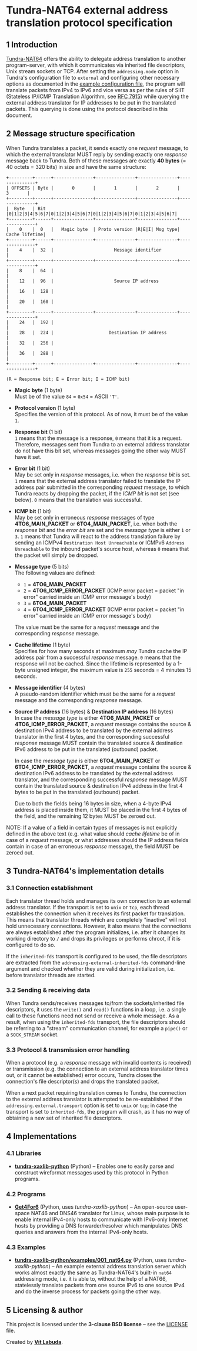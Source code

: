 # Tundra-NAT64 external address translation protocol specification 





## 1 Introduction
[Tundra-NAT64](https://github.com/vitlabuda/tundra-nat64) offers the ability to delegate address translation to
another program–server, with which it communicates via inherited file descriptors, Unix stream sockets or TCP.
After setting the `addressing.mode` option in Tundra's configuration file to `external` and configuring other necessary
options as documented in the [example configuration file](../tundra-nat64.example.conf), the program will translate
packets from IPv4 to IPv6 and vice versa as per the rules of SIIT (Stateless IP/ICMP Translation Algorithm, see 
[RFC 7915](https://datatracker.ietf.org/doc/html/rfc7915)) while querying the external address translator for IP 
addresses to be put in the translated packets. This querying is done using the protocol described in this document.





## 2 Message structure specification
When Tundra translates a packet, it sends exactly one _request_ message, to which the external translator MUST reply
by sending exactly one _response_ message back to Tundra. Both of these messages are exactly **40 bytes** (= 40 octets 
= 320 bits) in size and have the same structure:

```text
+---------+------+---------------+---------------+---------------+---------------+
| OFFSETS | Byte |       0       |       1       |       2       |       3       |
+---------+------+---------------+---------------+---------------+---------------+
|  Byte   | Bit  |0|1|2|3|4|5|6|7|0|1|2|3|4|5|6|7|0|1|2|3|4|5|6|7|0|1|2|3|4|5|6|7|
+---------+------+---------------+---------------+---------------+---------------+
|    0    |  0   |   Magic byte  | Proto version |R|E|I| Msg type| Cache lifetime|
+---------+------+---------------+---------------+---------------+---------------+
|    4    |  32  |                       Message identifier                      |
+---------+------+---------------+---------------+---------------+---------------+
|    8    |  64  |                                                               |
|    12   |  96  |                       Source IP address                       |
|    16   |  128 |                                                               |
|    20   |  160 |                                                               |
+---------+------+---------------+---------------+---------------+---------------+
|    24   |  192 |                                                               |
|    28   |  224 |                     Destination IP address                    |
|    32   |  256 |                                                               |
|    36   |  288 |                                                               |
+---------+------+---------------+---------------+---------------+---------------+

(R = Response bit; E = Error bit; I = ICMP bit)
```


- **Magic byte** (1 byte)  
  Must be of the value `84` = `0x54` = ASCII `'T'`.


- **Protocol version** (1 byte)  
  Specifies the version of this protocol. As of now, it must be of the value `1`.


- **Response bit** (1 bit)  
  `1` means that the message is a response, `0` means that it is a request. Therefore, messages sent from Tundra to
  an external address translator do not have this bit set, whereas messages going the other way MUST have it set.


- **Error bit** (1 bit)  
  May be set only in _response_ messages, i.e. when the _response bit_ is set. `1` means that the external address
  translator failed to translate the IP address pair submitted in the corresponding _request_ message, to which 
  Tundra reacts by dropping the packet, if the _ICMP bit_ is not set (see below). `0` means that the translation
  was successful.


- **ICMP bit** (1 bit)  
  May be set only in erroneous _response_ messages of type **4TO6_MAIN_PACKET** or **6TO4_MAIN_PACKET**, i.e. when both 
  the _response bit_ and the _error bit_ are set and the _message type_ is either `1` or `3`.
  `1` means that Tundra will react to the address translation failure by sending an ICMPv4 `Destination Host
  Unreachable` or ICMPv6 `Address Unreachable` to the inbound packet's source host, whereas `0` means that the packet
  will simply be dropped.


- **Message type** (5 bits)  
  The following values are defined:
  - `1` = **4TO6_MAIN_PACKET**
  - `2` = **4TO6_ICMP_ERROR_PACKET** (ICMP error packet = packet "in error" carried inside an ICMP error message's body)
  - `3` = **6TO4_MAIN_PACKET**
  - `4` = **6TO4_ICMP_ERROR_PACKET** (ICMP error packet = packet "in error" carried inside an ICMP error message's body)

  The value must be the same for a _request_ message and the corresponding _response_ message.


- **Cache lifetime** (1 byte)  
  Specifies for how many seconds at maximum _may_ Tundra cache the IP address pair from a successful _response_ message.
  `0` means that the response will not be cached. Since the lifetime is represented by a 1-byte unsigned integer, the 
  maximum value is `255` seconds = 4 minutes 15 seconds.


- **Message identifier** (4 bytes)  
  A pseudo-random identifier which must be the same for a _request_ message and the corresponding _response_ message.


- **Source IP address** (16 bytes) & **Destination IP address** (16 bytes)  
  In case the _message type_ is either **4TO6_MAIN_PACKET** or **4TO6_ICMP_ERROR_PACKET**, a _request_ message 
  contains the source & destination IPv4 address to be translated by the external address translator in the first 4 
  bytes, and the corresponding successful _response_ message MUST contain the translated source & destination IPv6 
  address to be put in the translated (outbound) packet.

  In case the _message type_ is either **6TO4_MAIN_PACKET** or **6TO4_ICMP_ERROR_PACKET**, a _request_ message 
  contains the source & destination IPv6 address to be translated by the external address translator, and the 
  corresponding successful _response_ message MUST contain the translated source & destination IPv4 address in the 
  first 4 bytes to be put in the translated (outbound) packet.

  Due to both the fields being 16 bytes in size, when a 4-byte IPv4 address is placed inside them, it MUST be placed 
  in the first 4 bytes of the field, and the remaining 12 bytes MUST be zeroed out.


NOTE: If a value of a field in certain types of messages is not explicitly defined in the above text (e.g. what value 
should _cache lifetime_ be of in case of a _request_ message, or what addresses should the IP address fields contain
in case of an erroneous _response_ message), the field MUST be zeroed out.





## 3 Tundra-NAT64's implementation details


### 3.1 Connection establishment
Each translator thread holds and manages its own connection to an external address translator. If the transport is set 
to `unix` or `tcp`, each thread establishes the connection when it receives its first packet for translation. This
means that translator threads which are completely "inactive" will not hold unnecessary connections. However, it also
means that the connections are always established after the program initializes, i.e. after it changes its working 
directory to `/` and drops its privileges or performs chroot, if it is configured to do so.

If the `inherited-fds` transport is configured to be used, the file descriptors are extracted from the 
`addressing-external-inherited-fds` command-line argument and checked whether they are valid during initialization, 
i.e. before translator threads are started.


### 3.2 Sending & receiving data
When Tundra sends/receives messages to/from the sockets/inherited file descriptors, it uses the `write()` and `read()`
functions in a loop, i.e. a single call to these functions need not send or receive a whole message. As a result,
when using the `inherited-fds` transport, the file descriptors should be referring to a "stream" communication channel, 
for example a `pipe()` or a `SOCK_STREAM` socket.


### 3.3 Protocol & transmission error handling
When a protocol (e.g. a _response_ message with invalid contents is received) or transmission (e.g. the connection 
to an external address translator times out, or it cannot be established) error occurs, Tundra closes the connection's 
file descriptor(s) and drops the translated packet.

When a next packet requiring translation comes to Tundra, the connection to the external address translator is attempted
to be re-established if the `addressing.external.transport` option is set to `unix` or `tcp`; in case the transport is
set to `inherited-fds`, the program will crash, as it has no way of obtaining a new set of inherited file descriptors.





## 4 Implementations


### 4.1 Libraries
- **[tundra-xaxlib-python](https://github.com/vitlabuda/tundra-xaxlib-python)** (Python) – Enables one to easily parse 
  and construct wireformat messages used by this protocol in Python programs.


### 4.2 Programs
- **[Get4For6](https://github.com/vitlabuda/get4for6)** (Python, uses _tundra-xaxlib-python_) – An open-source 
  user-space NAT46 and DNS46 translator for Linux, whose main purpose is to enable internal IPv4-only hosts to 
  communicate with IPv6-only Internet hosts by providing a DNS forwarder/resolver which manipulates DNS queries and 
  answers from the internal IPv4-only hosts.


### 4.3 Examples
- **[tundra-xaxlib-python/examples/001_nat64.py](https://github.com/vitlabuda/tundra-xaxlib-python/blob/main/examples/001_nat64.py)**
  (Python, uses _tundra-xaxlib-python_) – An example external address translation server which works almost exactly the 
  same as Tundra-NAT64's built-in `nat64` addressing mode, i.e. it is able to, without the help of a NAT66, statelessly 
  translate packets from one source IPv6 to one source IPv4 and do the inverse process for packets going the other way.





## 5 Licensing & author
This project is licensed under the **3-clause BSD license** – see the [LICENSE](../LICENSE) file.

Created by **[Vít Labuda](https://vitlabuda.cz/)**.
